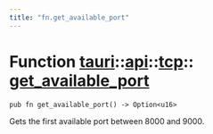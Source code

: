 ```yaml
---
title: "fn.get_available_port"
---
```


# Function [tauri](/docs/api/rust/tauri/../../index.html)::​[api](/docs/api/rust/tauri/../index.html)::​[tcp](/docs/api/rust/tauri/index.html)::​[get_available_port](/docs/api/rust/tauri/)

    pub fn get_available_port() -> Option<u16>

Gets the first available port between 8000 and 9000.
